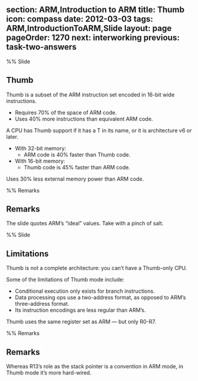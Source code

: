section: ARM,Introduction to ARM
title: Thumb
icon: compass
date: 2012-03-03
tags: ARM,IntroductionToARM,Slide
layout: page
pageOrder: 1270
next: interworking
previous: task-two-answers
----

%% Slide
  
## Thumb

Thumb is a subset of the ARM instruction set encoded in 16-bit wide instructions.

* Requires 70% of the space of ARM code.
* Uses 40% more instructions than equivalent ARM code.

A CPU has Thumb support if it has a T in its name, or it is architecture v6 or later.

* With 32-bit memory:
  * ARM code is 40% faster than Thumb code.
* With 16-bit memory:
  * Thumb code is 45% faster than ARM code.

Uses 30% less external memory power than ARM code.

%% Remarks
  
## Remarks

The slide quotes ARM’s “ideal” values. Take with a pinch of salt.
  
%% Slide
  
## Limitations

Thumb is not a complete architecture: you can’t have a Thumb-only CPU.

Some of the limitations of Thumb mode include:

* Conditional execution only exists for branch instructions.
* Data processing ops use a two-address format, as opposed to ARM’s three-address format.
* Its instruction encodings are less regular than ARM’s.

Thumb uses the same register set as ARM — but only R0-R7.
  
%% Remarks
  
## Remarks

Whereas R13’s role as the stack pointer is a convention in ARM mode, in Thumb mode it’s more hard-wired.
